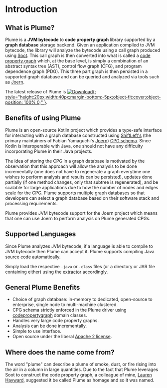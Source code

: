 # Introduction

## What is Plume?

Plume is a **JVM bytecode** to **code property graph** library supported by a **graph database**
storage backend. Given an application compiled to JVM bytecode, the library will analyze the
bytecode using a call graph produced using [Soot](https://soot-oss.github.io/soot). This call graph
is then converted into what is called a [code property
graph](https://scholar.google.com/scholar_url?url=https://ieeexplore.ieee.org/abstract/document/6956589/&hl=en&sa=T&oi=gsb&ct=res&cd=0&d=12886570087564421680&ei=b405X9CuKqiBy9YP_Y27yAc&scisig=AAGBfm3j_-cCDAxDL775VnqZMs9K7suiYw)
which, at the base level, is simply a combination of an abstract syntax tree (AST), control flow
graph (CFG), and program dependence graph (PDG). This three part graph is then persisted in a
supported graph database and can be queried and analyzed via tools such as
[Joern](https://joern.io/).

The latest release of Plume is [![Download](https://jitpack.io/v/plume-oss/plume.svg){: style="height:20px;width:40px;margin-bottom:-5px;object-fit:cover;object-position: 100% 0;" }](https://jitpack.io/#plume-oss/plume).

## Benefits of using Plume

Plume is an open-source Kotlin project which provides a type-safe interface for interacting with a
graph database constructed using [ShiftLeft's](https://www.shiftleft.io/) (the primary maintainers
of Fabian Yamaguchi's [Joern](https://github.com/ShiftLeftSecurity/joern)) [CPG
schema](https://github.com/ShiftLeftSecurity/codepropertygraph/blob/master/schema/src/main/resources/schemas/base.json).
Since Kotlin is interoperable with Java, one should not have any difficulty incorporating Plume in
their Java projects.

The idea of storing the CPG in a graph database is motivated by the observation that this approach
will allow the analysis to be done incrementally (one does not have to regenerate a graph everytime
one wishes to perform analysis and results can be persisted), updates done partially (if one method
changes, only that subtree is regenerated), and be scalable for large applications due to how the
number of nodes and edges scale for the CPG. Plume supports multiple graph databases so that
developers can select a graph database based on their software stack and processing requirements.

Plume provides JVM bytecode support for the Joern project which means that one can use Joern to
perform analysis on Plume generated CPGs.

## Supported Languages

Since Plume analyzes JVM bytecode, if a language is able to compile to JVM bytecode then Plume can
accept it. Plume supports compiling Java source code automatically.

Simply load the respective `.java` or `.class` files (or a directory or JAR file containing either)
using the [extractor](./plume-basics/extracting-cpg.md) accordingly.

## General Plume Benefits

* Choice of graph database: in-memory to dedicated, open-source to enterprise, single node to
  multi-machine clustered.
* CPG schema strictly enforced in the Plume driver using [codepropertygraph](https://github.com/ShiftLeftSecurity/codepropertygraph) domain classes.
* Handles very large code property graphs.
* Analysis can be done incrementally.
* Simple to use interface.
* Open source under the liberal [Apache 2 license](https://en.wikipedia.org/wiki/Apache_License).

## Where does the name come from?

The word "plume" can describe a plume of smoke, dust, or fire rising into the air in a column in
large quantities. Due to the fact that Plume leverages Soot to construct the code property graph, a
colleague of mine, [Lauren Hayward](https://www.linkedin.com/in/lauren-hayward-8ba853199/),
suggested it be called Plume as homage and so it was named. 
